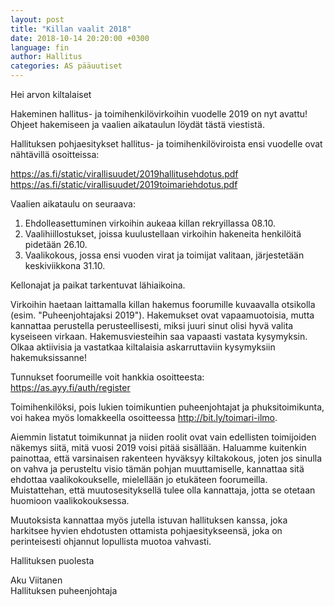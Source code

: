 ```yaml
---
layout: post
title: "Killan vaalit 2018"
date: 2018-10-14 20:20:00 +0300
language: fin
author: Hallitus
categories: AS pääuutiset
---
```

Hei arvon kiltalaiset

Hakeminen hallitus- ja toimihenkilövirkoihin vuodelle 2019 on nyt avattu! Ohjeet hakemiseen ja vaalien aikataulun löydät tästä viestistä.

Hallituksen pohjaesitykset hallitus- ja toimihenkilöviroista ensi vuodelle ovat nähtävillä osoitteissa:

<https://as.fi/static/virallisuudet/2019hallitusehdotus.pdf><br>
<https://as.fi/static/virallisuudet/2019toimariehdotus.pdf>

Vaalien aikataulu on seuraava:

1. Ehdolleasettuminen virkoihin aukeaa killan rekryillassa 08.10.
2. Vaalihiillostukset, joissa kuulustellaan virkoihin hakeneita henkilöitä pidetään 26.10.
3. Vaalikokous, jossa ensi vuoden virat ja toimijat valitaan, järjestetään keskiviikkona 31.10.

Kellonajat ja paikat tarkentuvat lähiaikoina.

Virkoihin haetaan laittamalla killan hakemus foorumille kuvaavalla otsikolla (esim. "Puheenjohtajaksi 2019"). Hakemukset ovat vapaamuotoisia, mutta kannattaa perustella perusteellisesti, miksi juuri sinut olisi hyvä valita kyseiseen virkaan. Hakemusviesteihin saa vapaasti vastata kysymyksin. Olkaa aktiivisia ja vastatkaa kiltalaisia askarruttaviin kysymyksiin hakemuksissanne!

Tunnukset foorumeille voit hankkia osoitteesta: <https://as.ayy.fi/auth/register>

Toimihenkilöksi, pois lukien toimikuntien puheenjohtajat ja phuksitoimikunta, voi hakea myös lomakkeella osoitteessa <http://bit.ly/toimari-ilmo>.

Aiemmin listatut toimikunnat ja niiden roolit ovat vain edellisten toimijoiden näkemys siitä, mitä vuosi 2019 voisi pitää sisällään. Haluamme kuitenkin painottaa, että varsinaisen rakenteen hyväksyy kiltakokous, joten jos sinulla on vahva ja perusteltu visio tämän pohjan muuttamiselle, kannattaa sitä ehdottaa vaalikokoukselle, mielellään jo etukäteen foorumeilla. Muistattehan, että muutosesityksellä tulee olla kannattaja, jotta se otetaan huomioon vaalikokouksessa.

Muutoksista kannattaa myös jutella istuvan hallituksen kanssa, joka harkitsee hyvien ehdotusten ottamista pohjaesitykseensä, joka on perinteisesti ohjannut lopullista muotoa vahvasti.

Hallituksen puolesta

Aku Viitanen<br>
Hallituksen puheenjohtaja